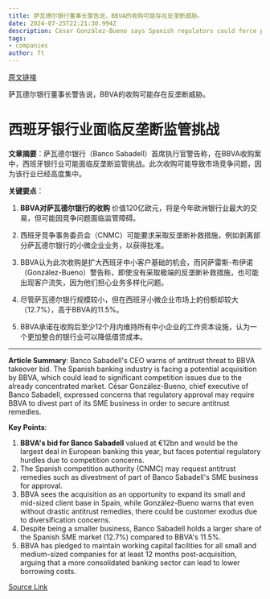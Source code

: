 ```yaml
---
title: 萨瓦德尔银行董事长警告说，BBVA的收购可能存在反垄断威胁。
date: 2024-07-25T22:21:30.994Z
description: César González-Bueno says Spanish regulators could force potential acquirer to jettison part of its SME business
tags: 
- companies
author: ft
---
```


[原文链接](https://ft.com/content/82c0be45-c056-44af-abaa-920aaa05176a)

萨瓦德尔银行董事长警告说，BBVA的收购可能存在反垄断威胁。

# 西班牙银行业面临反垄断监管挑战

**文章摘要**：萨瓦德尔银行（Banco Sabadell）首席执行官警告称，在BBVA收购案中，西班牙银行业可能面临反垄断监管挑战。此次收购可能导致市场竞争问题，因为该行业已经高度集中。

**关键要点**：

1. **BBVA对萨瓦德尔银行的收购** 价值120亿欧元，将是今年欧洲银行业最大的交易，但可能因竞争问题面临监管障碍。

2. 西班牙竞争事务委员会（CNMC）可能要求采取反垄断补救措施，例如剥离部分萨瓦德尔银行的小微企业业务，以获得批准。

3. BBVA认为此次收购是扩大西班牙中小客户基础的机会，而冈萨雷斯-布伊诺（González-Bueno）警告称，即使没有采取极端的反垄断补救措施，也可能出现客户流失，因为他们担心业务多样化问题。

4. 尽管萨瓦德尔银行规模较小，但在西班牙小微企业市场上的份额却较大（12.7%），高于BBVA的11.5%。

5. BBVA承诺在收购后至少12个月内维持所有中小企业的工作资本设施，认为一个更加整合的银行业可以降低借贷成本。

---

 **Article Summary**: Banco Sabadell's CEO warns of antitrust threat to BBVA takeover bid. The Spanish banking industry is facing a potential acquisition by BBVA, which could lead to significant competition issues due to the already concentrated market. César González-Bueno, chief executive of Banco Sabadell, expressed concerns that regulatory approval may require BBVA to divest part of its SME business in order to secure antitrust remedies.

**Key Points**:
1. **BBVA's bid for Banco Sabadell** valued at €12bn and would be the largest deal in European banking this year, but faces potential regulatory hurdles due to competition concerns.
2. The Spanish competition authority (CNMC) may request antitrust remedies such as divestment of part of Banco Sabadell's SME business for approval.
3. BBVA sees the acquisition as an opportunity to expand its small and mid-sized client base in Spain, while González-Bueno warns that even without drastic antitrust remedies, there could be customer exodus due to diversification concerns.
4. Despite being a smaller business, Banco Sabadell holds a larger share of the Spanish SME market (12.7%) compared to BBVA's 11.5%.
5. BBVA has pledged to maintain working capital facilities for all small and medium-sized companies for at least 12 months post-acquisition, arguing that a more consolidated banking sector can lead to lower borrowing costs.

[Source Link](https://ft.com/content/82c0be45-c056-44af-abaa-920aaa05176a)

